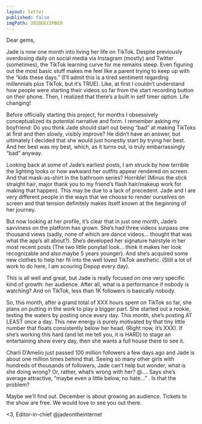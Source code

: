 ```yaml
---
layout: letter
published: false
imgPath: 2020DECEMBER
---
```


Dear gems,

Jade is now one month into living her life on TikTok. Despite previously overdosing daily on social media via Instagram (mostly) and Twitter (sometimes), the TikTok learning curve for me remains steep. Even figuring out the most basic stuff makes me feel like a parent trying to keep up with the “kids these days.” (I’ll admit this is a tired sentiment regarding millennials plus TikTok, but it’s TRUE). Like, at first I couldn’t understand how people were starting their videos so far from the start recording button on their phone. Then, I realized that there’s a built in self timer option. Life changing!

Before officially starting this project, for months I obsessively conceptualized its potential narrative and form. I remember asking my boyfriend: Do you think Jade should start out being “bad” at making TikToks at first and then slowly, visibly improve? He didn’t have an answer, but ultimately I decided that she would just honestly start by trying her best. And her best was my best, which, as it turns out, is truly embarrassingly “bad” anyway.

Looking back at some of Jade’s earliest posts, I am struck by how terrible the lighting looks or how awkward her outfits appear rendered on screen. And that mask-as-shirt in the bathroom series? Horrible! (Minus the stick straight hair, major thank you to my friend’s flash hair/makeup work for making that happen). This may be due to a lack of precedent. Jade and I are very different people in the ways that we choose to render ourselves on screen and that tension definitely makes itself known at the beginning of her journey.

But now looking at her profile, it’s clear that in just one month, Jade’s savviness on the platform has grown. She’s had three videos surpass one thousand views (sadly, none of which are dance videos… thought that was what the app’s all about?). She’s developed her signature hairstyle in her most recent posts (The two little ponytail look… think it makes her look recognizable and also maybe 5 years younger). And she’s acquired some new clothes to help her fit into the well loved TikTok aesthetic. (Still a lot of work to do here, I am scouring Depop every day).

This is all well and great, but Jade is really focused on one very specific kind of growth: her audience. After all, what is a performance if nobody is watching? And on TikTok, less than 1K followers is basically nobody.

So, this month, after a grand total of XXX hours spent on TikTok so far, she plans on putting in the work to play a bigger part. She started out a rookie, testing the waters by posting once every day. This month, she’s posting AT LEAST once a day. This new energy is purely motivated by that tiny little number that floats consistently below her head. (Right now, it’s XXX). If she’s working this hard (and let me tell you, it is HARD) to stage an entertaining show every day, then she wants a full house there to see it.

Charli D’Amelio just passed 100 million followers a few days ago and Jade is about one million times behind that. Seeing so many other girls with hundreds of thousands of followers, Jade can’t help but wonder, what is she doing wrong? Or, rather, what’s wrong with her? @.... Says she’s average attractive, “maybe even a little below, no hate…” . Is that the problem?

Maybe we’ll find out. December is about growing an audience. Tickets to the show are free. We would love to see you out there.

<3,
Editor-in-chief @jadeontheinternet
